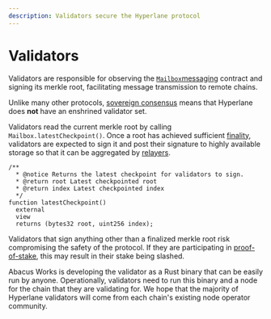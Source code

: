 ```yaml
---
description: Validators secure the Hyperlane protocol
---
```


# Validators

Validators are responsible for observing the [`Mailbox`](../messaging/)[messaging](../messaging/ "mention") contract and signing its merkle root, facilitating message transmission to remote chains.

Unlike many other protocols, [sovereign consensus](../security/sovereign-consensus.md) means that Hyperlane does **not** have an enshrined validator set.&#x20;

Validators read the current merkle root by calling `Mailbox.latestCheckpoint()`.  Once a root has achieved sufficient [finality](https://medium.com/mechanism-labs/finality-in-blockchain-consensus-d1f83c120a9a), validators are expected to sign it and post their signature to highly available storage so that it can be aggregated by [relayers](relayer.md).

```solidity
/**
  * @notice Returns the latest checkpoint for validators to sign.
  * @return root Latest checkpointed root
  * @return index Latest checkpointed index
  */
function latestCheckpoint()
  external
  view
  returns (bytes32 root, uint256 index);
```

Validators that sign anything other than a finalized merkle root risk compromising the safety of the protocol. If they are participating in [proof-of-stake](../security/proof-of-stake.md), this may result in their stake being slashed.

Abacus Works is developing the validator as a Rust binary that can be easily run by anyone. Operationally, validators need to run this binary and a node for the chain that they are validating for. We hope that the majority of Hyperlane validators will come from each chain's existing node operator community.

